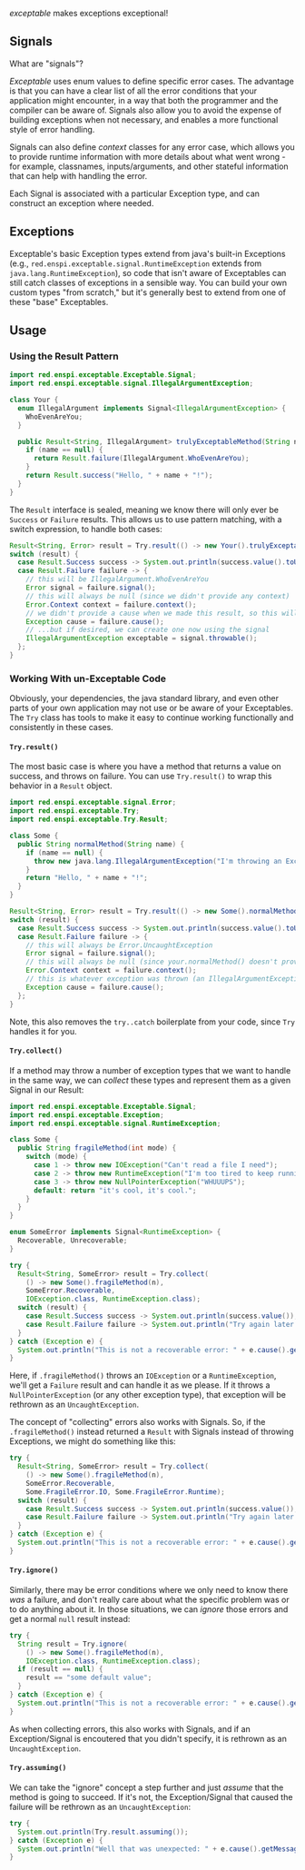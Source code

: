 _exceptable_ makes exceptions exceptional!

## Signals

What are "signals"?

_Exceptable_ uses enum values to define specific error cases. The advantage is that you can have a clear list of all the error conditions that your application might encounter, in a way that both the programmer and the compiler can be aware of. Signals also allow you to avoid the expense of building exceptions when not necessary, and enables a more functional style of error handling.

Signals can also define _context_ classes for any error case, which allows you to provide runtime information with more details about what went wrong - for example, classnames, inputs/arguments, and other stateful information that can help with handling the error.

Each Signal is associated with a particular Exception type, and can construct an exception where needed.

## Exceptions

Exceptable's basic Exception types extend from java's built-in Exceptions (e.g., `red.enspi.exceptable.signal.RuntimeException` extends from `java.lang.RuntimeException`), so code that isn't aware of Exceptables can still catch classes of exceptions in a sensible way. You can build your own custom types "from scratch," but it's generally best to extend from one of these "base" Exceptables.

## Usage

### Using the Result Pattern

```java
import red.enspi.exceptable.Exceptable.Signal;
import red.enspi.exceptable.signal.IllegalArgumentException;

class Your {
  enum IllegalArgument implements Signal<IllegalArgumentException> {
    WhoEvenAreYou;
  }

  public Result<String, IllegalArgument> trulyExceptableMethod(String name) {
    if (name == null) {
      return Result.failure(IllegalArgument.WhoEvenAreYou);
    }
    return Result.success("Hello, " + name + "!");
  }
}
```
The `Result` interface is sealed, meaning we know there will only ever be `Success` or `Failure` results. This allows us to use pattern matching, with a switch expression, to handle both cases:
```java
Result<String, Error> result = Try.result(() -> new Your().trulyExceptableMethod("Billy"));
switch (result) {
  case Result.Success success -> System.out.println(success.value().toUpperCase() + "!");
  case Result.Failure failure -> {
    // this will be IllegalArgument.WhoEvenAreYou
    Error signal = failure.signal();
    // this will always be null (since we didn't provide any context)
    Error.Context context = failure.context();
    // we didn't provide a cause when we made this result, so this will be null
    Exception cause = failure.cause();
    // ...but if desired, we can create one now using the signal
    IllegalArgumentException exceptable = signal.throwable();
  };
}
```

### Working With un-Exceptable Code

Obviously, your dependencies, the java standard library, and even other parts of your own application may not use or be aware of your Exceptables. The `Try` class has tools to make it easy to continue working functionally and consistently in these cases.

#### `Try.result()`

The most basic case is where you have a method that returns a value on success, and throws on failure. You can use `Try.result()` to wrap this behavior in a `Result` object.
```java
import red.enspi.exceptable.signal.Error;
import red.enspi.exceptable.Try;
import red.enspi.exceptable.Try.Result;

class Some {
  public String normalMethod(String name) {
    if (name == null) {
      throw new java.lang.IllegalArgumentException("I'm throwing an Exception to tell you about this trivial error."):
    }
    return "Hello, " + name + "!";
  }
}

Result<String, Error> result = Try.result(() -> new Some().normalMethod("Billy"));
switch (result) {
  case Result.Success success -> System.out.println(success.value().toUpperCase() + "!");
  case Result.Failure failure -> {
    // this will always be Error.UncaughtException
    Error signal = failure.signal();
    // this will always be null (since your.normalMethod() doesn't provide any context)
    Error.Context context = failure.context();
    // this is whatever exception was thrown (an IllegalArgumentException, in this case)
    Exception cause = failure.cause();
  };
}
```
Note, this also removes the `try..catch` boilerplate from your code, since `Try` handles it for you.

#### `Try.collect()`

If a method may throw a number of exception types that we want to handle in the same way, we can _collect_ these types and represent them as a given Signal in our Result:
```java
import red.enspi.exceptable.Exceptable.Signal;
import red.enspi.exceptable.Exception;
import red.enspi.exceptable.signal.RuntimeException;

class Some {
  public String fragileMethod(int mode) {
    switch (mode) {
      case 1 -> throw new IOException("Can't read a file I need");
      case 2 -> throw new RuntimeException("I'm too tired to keep running.");
      case 3 -> throw new NullPointerException("WHUUUPS");
      default: return "it's cool, it's cool.";
    }
  }
}

enum SomeError implements Signal<RuntimeException> {
  Recoverable, Unrecoverable;
}

try {
  Result<String, SomeError> result = Try.collect(
    () -> new Some().fragileMethod(n),
    SomeError.Recoverable,
    IOException.class, RuntimeException.class);
  switch (result) {
    case Result.Success success -> System.out.println(success.value());
    case Result.Failure failure -> System.out.println("Try again later: " + failure.cause().getMessage());
  }
} catch (Exception e) {
  System.out.println("This is not a recoverable error: " + e.cause().getMessage());
}
```
Here, if `.fragileMethod()` throws an `IOException` or a `RuntimeException`, we'll get a `Failure` result and can handle it as we please. If it throws a `NullPointerException` (or any other exception type), that exception will be rethrown as an `UncaughtException`.

The concept of "collecting" errors also works with Signals. So, if the `.fragileMethod()` instead returned a `Result` with Signals instead of throwing Exceptions, we might do something like this:
```java
try {
  Result<String, SomeError> result = Try.collect(
    () -> new Some().fragileMethod(n),
    SomeError.Recoverable,
    Some.FragileError.IO, Some.FragileError.Runtime);
  switch (result) {
    case Result.Success success -> System.out.println(success.value());
    case Result.Failure failure -> System.out.println("Try again later: " + failure.signal());
  }
} catch (Exception e) {
  System.out.println("This is not a recoverable error: " + e.cause().getMessage());
}
```

#### `Try.ignore()`

Similarly, there may be error conditions where we only need to know there _was_ a failure, and don't really care about what the specific problem was or to do anything about it. In those situations, we can _ignore_ those errors and get a normal `null` result instead:
```java
try {
  String result = Try.ignore(
    () -> new Some().fragileMethod(n),
    IOException.class, RuntimeException.class);
  if (result == null) {
    result == "some default value";
  }
} catch (Exception e) {
  System.out.println("This is not a recoverable error: " + e.cause().getMessage());
}
```
As when collecting errors, this also works with Signals, and if an Exception/Signal is encoutered that you didn't specify, it is rethrown as an `UncaughtException`.

#### `Try.assuming()`

We can take the "ignore" concept a step further and just _assume_ that the method is going to succeed. If it's not, the Exception/Signal that caused the failure will be rethrown as an `UncaughtException`:
```java
try {
  System.out.println(Try.result.assuming());
} catch (Exception e) {
  System.out.println("Well that was unexpected: " + e.cause().getMessage());
}
```
